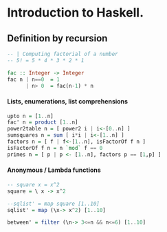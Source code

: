 # Introduction to Haskell.

##  Definition by recursion

```haskell 
-- | Computing factorial of a number
-- 5! = 5 * 4 * 3 * 2 * 1

fac :: Integer -> Integer
fac n | n==0  = 1
      | n> 0  = fac(n-1) * n
```

#### Lists, enumerations, list comprehensions
```haskell 
upto n = [1..n]
fac' n = product [1..n]
power2table n = [ power2 i | i<-[0..n] ]
sumsquares n = sum [ i*i | i<-[1..n] ]
factors n = [ f | f<-[1..n], isFactorOf f n ]
isFactorOf f n = n `mod` f == 0
primes n = [ p | p <- [1..n], factors p == [1,p] ]
```
#### Anonymous / Lambda functions
```haskell 
-- square x = x^2
square = \ x -> x^2

--sqlist' = map square [1..10]
sqlist' = map (\x-> x^2) [1..10]

between' = filter (\n-> 3<=n && n<=6) [1..10]
```

